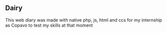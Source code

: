 ## Dairy

This web diary was made with native php, js, html and ccs for my internship as Copavo to test my skills at that moment